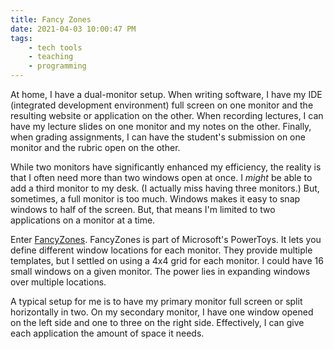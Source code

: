 ```yaml
---
title: Fancy Zones
date: 2021-04-03 10:00:47 PM
tags:
    - tech tools
    - teaching
    - programming
---
```


At home, I have a dual-monitor setup.  When writing software, I have my IDE (integrated development environment) full screen on one monitor and the resulting website or application on the other.  When recording lectures, I can have my lecture slides on one monitor and my notes on the other.  Finally, when grading assignments, I can have the student's submission on one monitor and the rubric open on the other.

While two monitors have significantly enhanced my efficiency, the reality is that I often need more than two windows open at once.  I *might* be able to add a third monitor to my desk.  (I actually miss having three monitors.)  But, sometimes, a full monitor is too much.  Windows makes it easy to snap windows to half of the screen.  But, that means I'm limited to two applications on a monitor at a time.

Enter [FancyZones](https://docs.microsoft.com/en-us/windows/powertoys/fancyzones).  FancyZones is part of Microsoft's PowerToys.  It lets you define different window locations for each monitor.    They provide multiple templates, but I settled on using a 4x4 grid for each monitor.  I could have 16 small windows on a given monitor.  The power lies in expanding windows over multiple locations.

A typical setup for me is to have my primary monitor full screen or split horizontally in two.  On my secondary monitor, I have one window opened on the left side and one to three on the right side.  Effectively, I can give each application the amount of space it needs.
